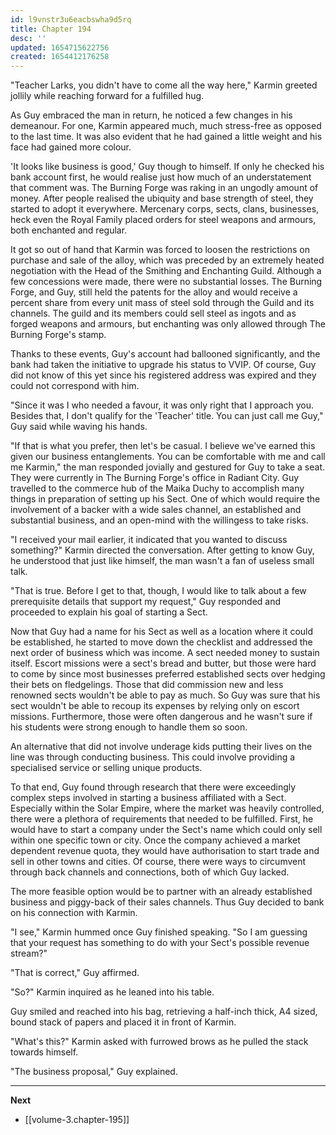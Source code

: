 ```yaml
---
id: l9vnstr3u6eacbswha9d5rq
title: Chapter 194
desc: ''
updated: 1654715622756
created: 1654412176258
---
```


"Teacher Larks, you didn't have to come all the way here," Karmin greeted jollily while reaching forward for a fulfilled hug.

As Guy embraced the man in return, he noticed a few changes in his demeanour. For one, Karmin appeared much, much stress-free as opposed to the last time. It was also evident that he had gained a little weight and his face had gained more colour.

'It looks like business is good,' Guy though to himself. If only he checked his bank account first, he would realise just how much of an understatement that comment was. The Burning Forge was raking in an ungodly amount of money. After people realised the ubiquity and base strength of steel, they started to adopt it everywhere. Mercenary corps, sects, clans, businesses, heck even the Royal Family placed orders for steel weapons and armours, both enchanted and regular.

It got so out of hand that Karmin was forced to loosen the restrictions on purchase and sale of the alloy, which was preceded by an extremely heated negotiation with the Head of the Smithing and Enchanting Guild. Although a few concessions were made, there were no substantial losses. The Burning Forge, and Guy, still held the patents for the alloy and would receive a percent share from every unit mass of steel sold through the Guild and its channels. The guild and its members could sell steel as ingots and as forged weapons and armours, but enchanting was only allowed through The Burning Forge's stamp.

Thanks to these events, Guy's account had ballooned significantly, and the bank had taken the initiative to upgrade his status to VVIP. Of course, Guy did not know of this yet since his registered address was expired and they could not correspond with him.

"Since it was I who needed a favour, it was only right that I approach you. Besides that, I don't qualify for the 'Teacher' title. You can just call me Guy," Guy said while waving his hands.

"If that is what you prefer, then let's be casual. I believe we've earned this given our business entanglements. You can be comfortable with me and call me Karmin," the man responded jovially and gestured for Guy to take a seat. They were currently in The Burning Forge's office in Radiant City. Guy travelled to the commerce hub of the Maika Duchy to accomplish many things in preparation of setting up his Sect. One of which would require the involvement of a backer with a wide sales channel, an established and substantial business, and an open-mind with the willingess to take risks.

"I received your mail earlier, it indicated that you wanted to discuss something?" Karmin directed the conversation. After getting to know Guy, he understood that just like himself, the man wasn't a fan of useless small talk.

"That is true. Before I get to that, though, I would like to talk about a few prerequisite details that support my request," Guy responded and proceeded to explain his goal of starting a Sect.

Now that Guy had a name for his Sect as well as a location where it could be established, he started to move down the checklist and addressed the next order of business which was income. A sect needed money to sustain itself. Escort missions were a sect's bread and butter, but those were hard to come by since most businesses preferred established sects over hedging their bets on fledgelings. Those that did commission new and less renowned sects wouldn't be able to pay as much. So Guy was sure that his sect wouldn't be able to recoup its expenses by relying only on escort missions. Furthermore, those were often dangerous and he wasn't sure if his students were strong enough to handle them so soon.

An alternative that did not involve underage kids putting their lives on the line was through conducting business. This could involve providing a specialised service or selling unique products.

To that end, Guy found through research that there were exceedingly complex steps involved in starting a business affiliated with a Sect. Especially within the Solar Empire, where the market was heavily controlled, there were a plethora of requirements that needed to be fulfilled. First, he would have to start a company under the Sect's name which could only sell within one specific town or city. Once the company achieved a market dependent revenue quota, they would have authorisation to start trade and sell in other towns and cities. Of course, there were ways to circumvent through back channels and connections, both of which Guy lacked.

The more feasible option would be to partner with an already established business and piggy-back of their sales channels. Thus Guy decided to bank on his connection with Karmin.

"I see," Karmin hummed once Guy finished speaking. "So I am guessing that your request has something to do with your Sect's possible revenue stream?"

"That is correct," Guy affirmed.

"So?" Karmin inquired as he leaned into his table.

Guy smiled and reached into his bag, retrieving a half-inch thick, A4 sized, bound stack of papers and placed it in front of Karmin.

"What's this?" Karmin asked with furrowed brows as he pulled the stack towards himself.

"The business proposal," Guy explained.




____

**Next**
* [[volume-3.chapter-195]]